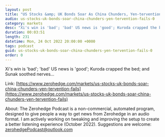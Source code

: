 ```yaml
---
layout: post
title: "US Stocks &amp; UK Bonds Soar As China Chunders, Yen-tervention Fails"
audio: us-stocks-uk-bonds-soar-china-chunders-yen-tervention-fails-0
category: markets
desc: "Xi's win is 'bad'; 'bad' US news is 'good'; Kuroda crapped the bed; and Sunak soothed nerves..."
duration: 00:03:51
length: 231
datetime: Mon, 24 Oct 2022 20:00:00 +0000
tags: podcast
guid: us-stocks-uk-bonds-soar-china-chunders-yen-tervention-fails-0
order: 0
---
```

Xi's win is 'bad'; 'bad' US news is 'good'; Kuroda crapped the bed; and Sunak soothed nerves...

Link: [https://www.zerohedge.com/markets/us-stocks-uk-bonds-soar-china-chunders-yen-tervention-fails](https://www.zerohedge.com/markets/us-stocks-uk-bonds-soar-china-chunders-yen-tervention-fails)

About: The Zerohedge Podcast is a non-commercial, automated program, designed to give people a way to get news from Zerohedge in an audio format.  I am actively working on tweaking and improving the setup to create a better listening experience (October 2022).  Suggestions are welcome: [zerohedgePodcast@outlook.com](mailto:zerohedgePodcast@outlook.com)